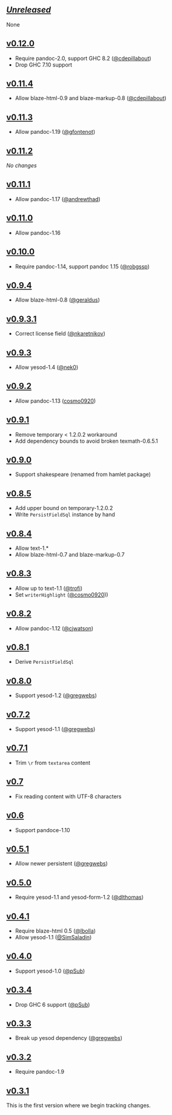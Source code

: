 ## [*Unreleased*](https://github.com/pbrisbin/yesod-markdown/compare/v0.11.4...master)

None

## [v0.12.0](https://github.com/pbrisbin/yesod-markdown/compare/v0.11.4...v0.12.0)

- Require pandoc-2.0, support GHC 8.2 ([@cdepillabout](https://github.com/pbrisbin/yesod-markdown/pull/40))
- Drop GHC 7.10 support

## [v0.11.4](https://github.com/pbrisbin/yesod-markdown/compare/v0.11.3...v0.11.4)

- Allow blaze-html-0.9 and blaze-markup-0.8 ([@cdepillabout](https://github.com/pbrisbin/yesod-markdown/pull/39))

## [v0.11.3](https://github.com/pbrisbin/yesod-markdown/compare/v0.11.2...v0.11.3)

- Allow pandoc-1.19 ([@gfontenot](https://github.com/pbrisbin/yesod-markdown/pull/37))

## [v0.11.2](https://github.com/pbrisbin/yesod-markdown/compare/v0.11.1...v0.11.2)

*No changes*

## [v0.11.1](https://github.com/pbrisbin/yesod-markdown/compare/v0.11.0...v0.11.1)

- Allow pandoc-1.17 ([@andrewthad](https://github.com/pbrisbin/yesod-markdown/pull/36))

## [v0.11.0](https://github.com/pbrisbin/yesod-markdown/compare/v0.10.0...v0.11.0)

- Allow pandoc-1.16

## [v0.10.0](https://github.com/pbrisbin/yesod-markdown/compare/v0.9.4...v0.10.0)

- Require pandoc-1.14, support pandoc 1.15 ([@robgssp](https://github.com/pbrisbin/yesod-markdown/pull/31))

## [v0.9.4](https://github.com/pbrisbin/yesod-markdown/compare/v0.9.3.1...v0.9.4)

- Allow blaze-html-0.8 ([@geraldus](https://github.com/pbrisbin/yesod-markdown/pull/27))

## [v0.9.3.1](https://github.com/pbrisbin/yesod-markdown/compare/v0.9.3...v0.9.3.1)

- Correct license field ([@nkaretnikov](https://github.com/pbrisbin/yesod-markdown/pull/23))

## [v0.9.3](https://github.com/pbrisbin/yesod-markdown/compare/v0.9.2...v0.9.3)

- Allow yesod-1.4 ([@nek0](https://github.com/pbrisbin/yesod-markdown/pull/21))

## [v0.9.2](https://github.com/pbrisbin/yesod-markdown/compare/v0.9.1...v0.9.2)

- Allow pandoc-1.13 ([cosmo0920](https://github.com/pbrisbin/yesod-markdown/pull/19))

## [v0.9.1](https://github.com/pbrisbin/yesod-markdown/compare/v0.9.0...v0.9.1)

- Remove temporary < 1.2.0.2 workaround
- Add dependency bounds to avoid broken texmath-0.6.5.1

## [v0.9.0](https://github.com/pbrisbin/yesod-markdown/compare/v0.8.5...v0.9.0)

- Support shakespeare (renamed from hamlet package)

## [v0.8.5](https://github.com/pbrisbin/yesod-markdown/compare/v0.8.4...v0.8.5)

- Add upper bound on temporary-1.2.0.2
- Write `PersistFieldSql` instance by hand

## [v0.8.4](https://github.com/pbrisbin/yesod-markdown/compare/v0.8.3...v0.8.4)

- Allow text-1.\*
- Allow blaze-html-0.7 and blaze-markup-0.7

## [v0.8.3](https://github.com/pbrisbin/yesod-markdown/compare/v0.8.2...v0.8.3)

- Allow up to text-1.1 ([@trofi](https://github.com/pbrisbin/yesod-markdown/pull/14))
- Set `writerHighlight` ([@cosmo0920](https://github.com/pbrisbin/yesod-markdown/pull/15)))

## [v0.8.2](https://github.com/pbrisbin/yesod-markdown/compare/v0.8.1...v0.8.2)

- Allow pandoc-1.12 ([@cjwatson](https://github.com/pbrisbin/yesod-markdown/pull/13))

## [v0.8.1](https://github.com/pbrisbin/yesod-markdown/compare/v0.8.0...v0.8.1)

- Derive `PersistFieldSql`

## [v0.8.0](https://github.com/pbrisbin/yesod-markdown/compare/v0.7.2...v0.8.0)

- Support yesod-1.2 ([@gregwebs](https://github.com/pbrisbin/yesod-markdown/pull/12))

## [v0.7.2](https://github.com/pbrisbin/yesod-markdown/compare/v0.7.1...v0.7.2)

- Support yesod-1.1 ([@gregwebs](https://github.com/pbrisbin/yesod-markdown/pull/11))

## [v0.7.1](https://github.com/pbrisbin/yesod-markdown/compare/v0.7...v0.7.1)

- Trim `\r` from `textarea` content

## [v0.7](https://github.com/pbrisbin/yesod-markdown/compare/v0.6...v0.7)

- Fix reading content with UTF-8 characters

## [v0.6](https://github.com/pbrisbin/yesod-markdown/compare/v0.5.1...v0.6)

- Support pandoce-1.10

## [v0.5.1](https://github.com/pbrisbin/yesod-markdown/compare/v0.5.0...v0.5.1)

- Allow newer persistent ([@gregwebs](https://github.com/pbrisbin/yesod-markdown/pull/9))

## [v0.5.0](https://github.com/pbrisbin/yesod-markdown/compare/v0.4.1...v0.5.0)

- Require yesod-1.1 and yesod-form-1.2 ([@dlthomas](https://github.com/pbrisbin/yesod-markdown/pull/7))

## [v0.4.1](https://github.com/pbrisbin/yesod-markdown/compare/v0.4.0...v0.4.1)

- Require blaze-html 0.5 ([@lbolla](https://github.com/pbrisbin/yesod-markdown/pull/5))
- Allow yesod-1.1 ([@SimSaladin](https://github.com/pbrisbin/yesod-markdown/pull/6))

## [v0.4.0](https://github.com/pbrisbin/yesod-markdown/compare/v0.3.4...v0.4.0)

- Support yesod-1.0 ([@pSub](https://github.com/pbrisbin/yesod-markdown/pull/3))

## [v0.3.4](https://github.com/pbrisbin/yesod-markdown/compare/v0.3.3...v0.3.4)

- Drop GHC 6 support ([@pSub](https://github.com/pbrisbin/yesod-markdown/pull/2))

## [v0.3.3](https://github.com/pbrisbin/yesod-markdown/compare/v0.3.2...v0.3.3)

- Break up yesod dependency ([@gregwebs](https://github.com/pbrisbin/yesod-markdown/pull/1))

## [v0.3.2](https://github.com/pbrisbin/yesod-markdown/compare/v0.3.1...v0.3.2)

- Require pandoc-1.9

## [v0.3.1](https://github.com/pbrisbin/yesod-markdown/tree/v0.3.1)

This is the first version where we begin tracking changes.
